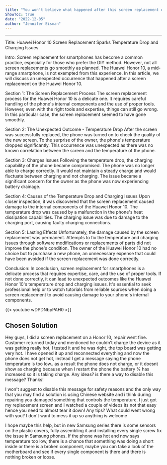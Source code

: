 ```yaml
---
title: "You won't believe what happened after this screen replacement on the Huawei Honor 10 - temperature dropped and charging issues arose!"
ShowToc: true 
date: "2022-12-05"
author: "Jennifer Eisman"
---
```

*****
Title: Huawei Honor 10 Screen Replacement Sparks Temperature Drop and Charging Issues

Intro:
Screen replacement for smartphones has become a common practice, especially for those who prefer the DIY method. However, not all screen replacements go smoothly as planned. The Huawei Honor 10, a mid-range smartphone, is not exempted from this experience. In this article, we will discuss an unexpected occurrence that happened after a screen replacement on the Huawei Honor 10.

Section 1: The Screen Replacement Process
The screen replacement process for the Huawei Honor 10 is a delicate one. It requires careful handling of the phone's internal components and the use of proper tools. However, even with the right tools and expertise, things can still go wrong. In this particular case, the screen replacement seemed to have gone smoothly.

Section 2: The Unexpected Outcome - Temperature Drop
After the screen was successfully replaced, the phone was turned on to check the quality of the new screen. To the surprise of the owner, the phone's temperature dropped significantly. This occurrence was unexpected as there was no known correlation between the screen and the temperature of the phone.

Section 3: Charges Issues
Following the temperature drop, the charging capability of the phone became compromised. The phone was no longer able to charge correctly. It would not maintain a steady charge and would fluctuate between charging and not charging. The issue became a significant concern for the owner as the phone was now experiencing battery drainage.

Section 4: Causes of the Temperature Drop and Charging Issues
Upon closer inspection, it was discovered that the screen replacement caused damage to the internal components of the Huawei Honor 10. The temperature drop was caused by a malfunction in the phone's heat dissipation capabilities. The charging issue was due to damage to the charging port, causing faulty charging connections.

Section 5: Lasting Effects
Unfortunately, the damage caused by the screen replacement was permanent. Attempts to fix the temperature and charging issues through software modifications or replacements of parts did not improve the phone's condition. The owner of the Huawei Honor 10 had no choice but to purchase a new phone, an unnecessary expense that could have been avoided if the screen replacement was done correctly.

Conclusion:
In conclusion, screen replacement for smartphones is a delicate process that requires expertise, care, and the use of proper tools. If not done correctly, it can lead to unexpected outcomes like the Huawei Honor 10's temperature drop and charging issues. It's essential to seek professional help or to watch tutorials from reliable sources when doing a screen replacement to avoid causing damage to your phone's internal components.

{{< youtube wDPDNbpPAH0 >}} 



## Chosen Solution
 Hey guys,
I did a screen replacement on a Honor 10, repair went fine.
Customer returned today and mentioned he couldn’t charge the device as it was getting really hot, I tested it and he was right, the top board was getting very hot.
I have opened it up and reconnected everything and now the phone does not get hot, instead I get a message saying the phone temperature is too low.. as a result the phone does not charge, or it doesnt show as charging because when I restart the phone the battery % has increased so it is taking charge.
Any ideas? is there a way to disable this message?
Thanks!

 I won't suggest to disable this message for safety reasons and the only way that you may find a solution is using Chinese website and i think during repairing you damaged something that controls the temperature.
I just got my replacement screen and i watched a couple of videos its not that easy hence you need to almost tear it down! Any tips? What could went wrong with you? I don't want to mess it up so anything is welcome

 I hope maybe this help, but in new Samsung series there is some sensors on the plastic covers, fully assembling it and installing every single screw fix the issue in Samsung phones.
If the phone was hot and now says temperature too low, there is a chance that something was doing a short inside or there is a broken component, maybe you can take a look of the motherboard and see if every single component is there and there is nothing broken or loose.





